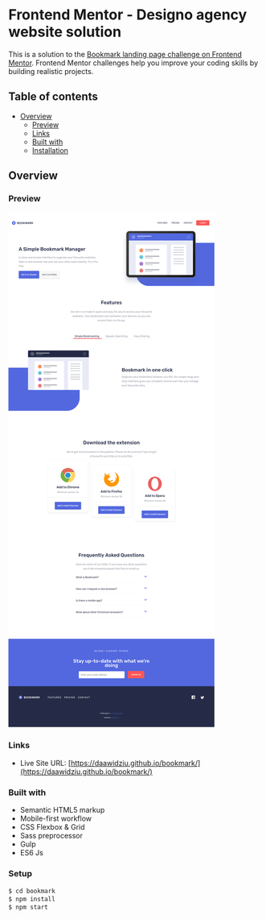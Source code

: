 # Frontend Mentor - Designo agency website solution

This is a solution to the [Bookmark landing page challenge on Frontend Mentor](https://www.frontendmentor.io/challenges/bookmark-landing-page-5d0b588a9edda32581d29158). Frontend Mentor challenges help you improve your coding skills by building realistic projects.
## Table of contents

- [Overview](#overview)
  - [Preview](#preview)
  - [Links](#links)
  - [Built with](#built-with)
  - [Installation](#setup)


## Overview

### Preview

![](./preview.png)

### Links

- Live Site URL: [https://daawidziu.github.io/bookmark/](https://daawidziu.github.io/bookmark/)

### Built with

- Semantic HTML5 markup
- Mobile-first workflow
- CSS Flexbox & Grid
- Sass preprocessor
- Gulp
- ES6 Js

### Setup
```
$ cd bookmark
$ npm install
$ npm start
```
